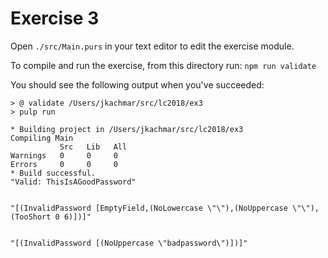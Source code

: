 # Exercise 3

Open `./src/Main.purs` in your text editor to edit the exercise module.

To compile and run the exercise, from this directory run: `npm run validate`

You should see the following output when you've succeeded:

```
> @ validate /Users/jkachmar/src/lc2018/ex3
> pulp run

* Building project in /Users/jkachmar/src/lc2018/ex3
Compiling Main
           Src   Lib   All
Warnings   0     0     0  
Errors     0     0     0  
* Build successful.
"Valid: ThisIsAGoodPassword"


"[(InvalidPassword [EmptyField,(NoLowercase \"\"),(NoUppercase \"\"),(TooShort 0 6)])]"


"[(InvalidPassword [(NoUppercase \"badpassword\")])]"
```